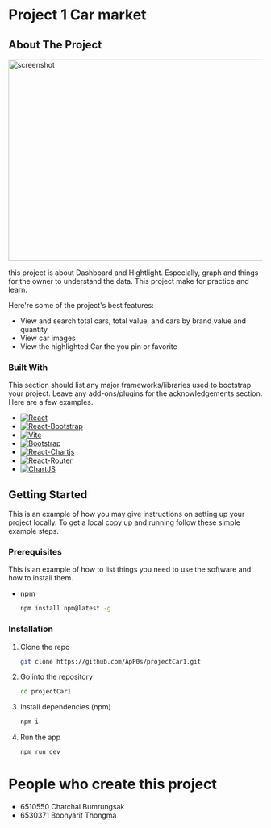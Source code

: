 # Project 1 Car market
<!-- ABOUT THE PROJECT -->
## About The Project

<img src="https://github.com/ApP0s/projectCar1/blob/main/webgi.gif?raw=true" alt="screenshot" width="750" height="400/">

this project is about Dashboard and Hightlight. Especially, graph and things for the owner to understand the data. This project
make for practice and learn.

Here're some of the project's best features:
*   View and search total cars, total value, and cars by brand value and quantity
*   View car images
*   View the highlighted Car the you pin or favorite


### Built With

This section should list any major frameworks/libraries used to bootstrap your project. Leave any add-ons/plugins for the acknowledgements section. Here are a few examples.

* [![React][React.js]][React-url]
* [![React-Bootstrap][ReactBootstrap.js]][ReactBootstrap-url]
* [![Vite][Vite.js]][Vite-url]
* [![Bootstrap][Bootstrap.com]][Bootstrap-url]
* [![React-Chartjs][ReactChartjs.js]][ReactChartjs-url]
* [![React-Router][ReactRouter.js]][ReactRouter-url]
* [![ChartJS][ChartJS.js]][ChartJS-url]

[React.js]: https://img.shields.io/badge/React-61DAFB?style=for-the-badge&logo=react&logoColor=white
[React-url]: https://reactjs.org/

[ReactBootstrap.js]: https://img.shields.io/badge/React--Bootstrap-00A8E1?style=for-the-badge&logo=react&logoColor=white
[ReactBootstrap-url]: https://react-bootstrap.github.io/

[Vite.js]: https://img.shields.io/badge/Vite-646CFF?style=for-the-badge&logo=vite&logoColor=white
[Vite-url]: https://vitejs.dev/

[Bootstrap.com]: https://img.shields.io/badge/Bootstrap-563D7C?style=for-the-badge&logo=bootstrap&logoColor=white
[Bootstrap-url]: https://getbootstrap.com/

[ReactChartjs.js]: https://img.shields.io/badge/React--Chartjs-FF6384?style=for-the-badge&logo=chartjs&logoColor=white
[ReactChartjs-url]: https://github.com/jerairrest/react-chartjs-2

[ReactRouter.js]: https://img.shields.io/badge/React--Router-D0021B?style=for-the-badge&logo=react-router&logoColor=white
[ReactRouter-url]: https://reactrouter.com/

[ChartJS.js]: https://img.shields.io/badge/Chart.js-F6C23E?style=for-the-badge&logo=chartjs&logoColor=white
[ChartJS-url]: https://www.chartjs.org/



<!-- GETTING STARTED -->
## Getting Started

This is an example of how you may give instructions on setting up your project locally.
To get a local copy up and running follow these simple example steps.

### Prerequisites

This is an example of how to list things you need to use the software and how to install them.
* npm
  ```sh
  npm install npm@latest -g
  ```

### Installation

1. Clone the repo

   ```sh
   git clone https://github.com/ApP0s/projectCar1.git
   ```
2. Go into the repository
   ```sh
   cd projectCar1
   ```
3. Install dependencies (npm)
   ```sh
   npm i
   ```
4. Run the app
   ```sh
   npm run dev
   ```

# People who create this project 
*   6510550 Chatchai Bumrungsak
*   6530371 Boonyarit Thongma
